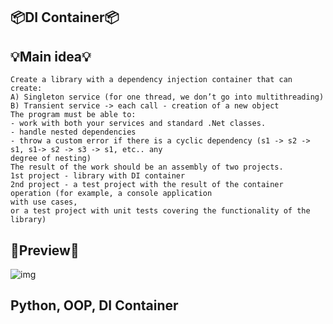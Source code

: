 ## 📦**DI Container**📦

## 💡**Main idea**💡

```
Create a library with a dependency injection container that can create:
A) Singleton service (for one thread, we don’t go into multithreading)
B) Transient service -> each call - creation of a new object
The program must be able to:
- work with both your services and standard .Net classes.
- handle nested dependencies
- throw a custom error if there is a cyclic dependency (s1 -> s2 -> s1, s1-> s2 -> s3 -> s1, etc.. any
degree of nesting)
The result of the work should be an assembly of two projects.
1st project - library with DI container
2nd project - a test project with the result of the container operation (for example, a console application
with use cases,
or a test project with unit tests covering the functionality of the library)
``` 

## 🥽**Preview**🥽

![img](https://user-images.githubusercontent.com/86531927/171899969-c2d95d7b-2f6d-4c2c-a561-c045ec3869db.png)

## Python, OOP, DI Container
